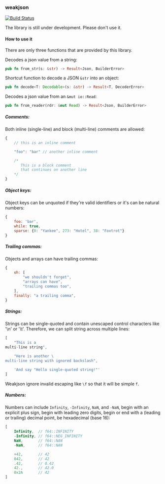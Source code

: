 ### weakjson

[![Build Status](https://travis-ci.org/defuz/weakjson.svg?branch=master)](https://travis-ci.org/defuz/weakjson)

The library is still under development. Please don't use it.

#### How to use it

There are only three functions that are provided by this library.

Decodes a json value from a string:

```rust
pub fn from_str(s: &str) -> Result<Json, BuilderError>
```

Shortcut function to decode a JSON `&str` into an object:
```rust
pub fn decode<T: Decodable>(s: &str) -> Result<T, DecoderError>
```

Decodes a json value from an `&mut io::Read`:

```rust
pub fn from_reader(rdr: &mut Read) -> Result<Json, BuilderError>
```

##### Comments:

Both inline (single-line) and block (multi-line) comments are allowed:

```javascript
{
    // this is an inline comment

    "foo": "bar" // another inline comment

    /*
       This is a block comment
       that continues on another line
    */
}
```

##### Object keys:

Object keys can be unquoted if they're valid identifiers or it's can be natural numbers:

```javascript
{
    foo: 'bar',
    while: true,
    sparse: {0: "Yankee", 273: "Hotel", 38: "Foxtrot"}
}
```

##### Trailing commas:

Objects and arrays can have trailing commas:

```javascript
{
    oh: [
        "we shouldn't forget",
        "arrays can have",
        "trailing commas too",
    ],
    finally: "a trailing comma",
}
```

##### Strings:

Strings can be single-quoted and contain unescaped control characters like '\n' or '\t'.
Therefore, we can split string across multiple lines:

```javascript
[
    "This is a
multi-line string",

    "Here is another \
multi-line string with ignored backslash",

    'And say "Hello single-quoted string!"'
]
```

Weakjson ignore invalid escaping like `\f` so that it will be simple `f`.

##### Numbers:

Numbers can include `Infinity`, `-Infinity`, `NaN`, and `-NaN`,
begin with an explicit plus sign,
begin with leading zero digits,
begin or end with a (leading or trailing) decimal point,
be hexadecimal (base 16):

```javascript
[
    Infinity,  // f64::INFINITY
    -Infinity, // f64::NEG_INFINITY
    NaN,       // f64::NAN
    -NaN,      // f64::NAN

    +42,       // 42
    042,       // 42
    .42,       // 0.42
    42.,       // 42.0
    0x2A       // 42
]
```
